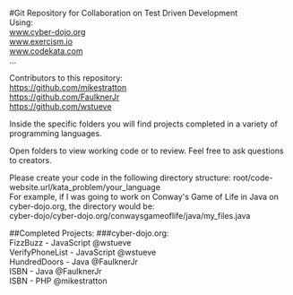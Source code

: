 #Git Repository for Collaboration on Test Driven Development   
Using:    
www.cyber-dojo.org   
www.exercism.io  
www.codekata.com    
...

Contributors to this repository:   
https://github.com/mikestratton  
https://github.com/FaulknerJr    
https://github.com/wstueve

Inside the specific folders you will find projects completed
	in a variety of programming languages.
	
Open folders to view working code or to review.
Feel free to ask questions to creators.

Please create your code in the following directory structure:
root/code-website.url/kata_problem/your_language     
For example, if I was going to work on Conway's Game of Life in Java on cyber-dojo.org, the directory would be:     
cyber-dojo/cyber-dojo.org/conwaysgameoflife/java/my_files.java     
     
         
##Completed Projects:
###cyber-dojo.org:  
FizzBuzz - JavaScript @wstueve    
VerifyPhoneList - JavaScript @wstueve    
HundredDoors - Java @FaulknerJr   
ISBN - Java @FaulknerJr    
ISBN - PHP @mikestratton  
